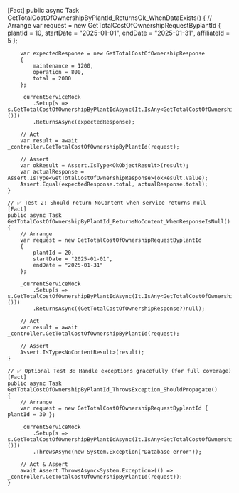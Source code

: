  [Fact]
    public async Task GetTotalCostOfOwnershipByPlantId_ReturnsOk_WhenDataExists()
    {
        // Arrange
        var request = new GetTotalCostOfOwnershipRequestByplantId
        {
            plantId = 10,
            startDate = "2025-01-01",
            endDate = "2025-01-31",
            affiliateId = 5
        };

        var expectedResponse = new GetTotalCostOfOwnershipResponse
        {
            maintenance = 1200,
            operation = 800,
            total = 2000
        };

        _currentServiceMock
            .Setup(s => s.GetTotalCostOfOwnershipByPlantIdAsync(It.IsAny<GetTotalCostOfOwnershipRequestByplantId>()))
            .ReturnsAsync(expectedResponse);

        // Act
        var result = await _controller.GetTotalCostOfOwnershipByPlantId(request);

        // Assert
        var okResult = Assert.IsType<OkObjectResult>(result);
        var actualResponse = Assert.IsType<GetTotalCostOfOwnershipResponse>(okResult.Value);
        Assert.Equal(expectedResponse.total, actualResponse.total);
    }

    // ✅ Test 2: Should return NoContent when service returns null
    [Fact]
    public async Task GetTotalCostOfOwnershipByPlantId_ReturnsNoContent_WhenResponseIsNull()
    {
        // Arrange
        var request = new GetTotalCostOfOwnershipRequestByplantId
        {
            plantId = 20,
            startDate = "2025-01-01",
            endDate = "2025-01-31"
        };

        _currentServiceMock
            .Setup(s => s.GetTotalCostOfOwnershipByPlantIdAsync(It.IsAny<GetTotalCostOfOwnershipRequestByplantId>()))
            .ReturnsAsync((GetTotalCostOfOwnershipResponse?)null);

        // Act
        var result = await _controller.GetTotalCostOfOwnershipByPlantId(request);

        // Assert
        Assert.IsType<NoContentResult>(result);
    }

    // ✅ Optional Test 3: Handle exceptions gracefully (for full coverage)
    [Fact]
    public async Task GetTotalCostOfOwnershipByPlantId_ThrowsException_ShouldPropagate()
    {
        // Arrange
        var request = new GetTotalCostOfOwnershipRequestByplantId { plantId = 30 };

        _currentServiceMock
            .Setup(s => s.GetTotalCostOfOwnershipByPlantIdAsync(It.IsAny<GetTotalCostOfOwnershipRequestByplantId>()))
            .ThrowsAsync(new System.Exception("Database error"));

        // Act & Assert
        await Assert.ThrowsAsync<System.Exception>(() => _controller.GetTotalCostOfOwnershipByPlantId(request));
    }
